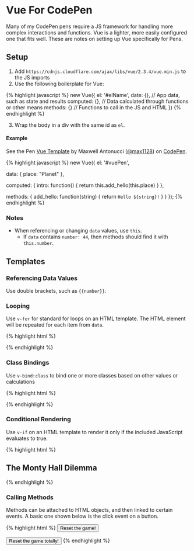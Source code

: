 # Vue For CodePen

Many of my CodePen pens require a JS framework for handling more complex interactions and functions. Vue is a lighter, more easily configured one that fits well. These are notes on setting up Vue specifically for Pens.

## Setup

1. Add `https://cdnjs.cloudflare.com/ajax/libs/vue/2.3.4/vue.min.js` to the JS imports
2. Use the following boilerplate for Vue:

{% highlight javascript %}
new Vue({
  el: '#elName',
  date: {}, // App data, such as state and results
  computed: {}, // Data calculated through functions or other means
  methods: {} // Functions to call in the JS and HTML
})
{% endhighlight %}

3. Wrap the body in a div with the same id as `el`.

#### Example

<p data-height="265" data-theme-id="0" data-slug-hash="Mqyazo" data-default-tab="js,result" data-user="max1128" data-pen-title="Vue Template" data-preview="true" class="codepen">See the Pen <a href="https://codepen.io/max1128/pen/Mqyazo/">Vue Template</a> by Maxwell Antonucci (<a href="https://codepen.io/max1128">@max1128</a>) on <a href="https://codepen.io">CodePen</a>.</p>
<script async src="https://static.codepen.io/assets/embed/ei.js"></script>

{% highlight javascript %}
new Vue({
  el: '#vuePen',

  data: {
    place: "Planet"
  },

  computed: {
    intro: function() { return this.add_hello(this.place) }
  },

  methods: {
    add_hello: function(string) { return `Hello ${string}!` }
  }
});
{% endhighlight %}

### Notes

* When referencing or changing `data` values, use `this`.
  * If `data` contains `number: 44`, then methods should find it with `this.number`.

## Templates

### Referencing Data Values

Use double brackets, such as `{{number}}`.

### Looping

Use `v-for` for standard for loops on an HTML template. The HTML element will be repeated for each item from `data`.

{% highlight html %}
<div v-for="(door) in doors"></div>

<div v-for="(door, index) in doors"></div>
<!-- Can optionally include the index of the for loop if needed for reference -->
{% endhighlight %}

### Class Bindings

Use `v-bind:class` to bind one or more classes based on other values or calculations

{% highlight html %}
<div v-bind:class="{ active: isActive }"></div>
<!-- If isActive is true, the 'active' class is added. First class, then value! -->

<div class="door" v-bind:class="{ 'door-revealed' : revealed_door === index || finished }"></div>
<!-- You can use more complex logic to determine if a class is added, or save this logic to data or methods and reference that -->

<div class="static" v-bind:class="{ active: isActive, 'text-danger': hasError }"></div>
<!-- You can separate multiple class bindings with a comma -->
{% endhighlight %}

### Conditional Rendering

Use `v-if` on an HTML template to render it only if the included JavaScript evaluates to true.

{% highlight html %}
<h2 v-if="finished === false">
  The Monty Hall Dilemma
</h2>
<!-- Only see this header if finished is false -->

<template v-if="this.finished === false"></template>
<!-- Use template to render elements inside the container without the template wrapper included -->

<template v-if="this.finished === false"></template>
<template v-else></template>
<!-- You can render something in the element/templates place if desired -->

<template v-if="selected_door !== false && finished === false"></template>
<!-- Can use more complex JS if needed, including defined methods -->
{% endhighlight %}

### Calling Methods

Methods can be attached to HTML objects, and then linked to certain events. A basic one shown below is the click event on a button.

{% highlight html %}
<button class="btn btn-success" href="javascript:void(0)" role="button" v-on:click="reset()">
  Reset the game!
</button>
<!-- This calls the "reset" method from the JS -->

<button class="btn btn-success" href="javascript:void(0)" role="button" v-on:click="reset('full')">
  Reset the game totally!
</button>
<!-- You can also pass arguments into methods this way, with straight values or ones in data variables -->
{% endhighlight %}
